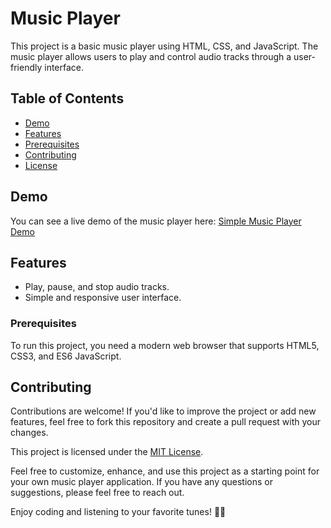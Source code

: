 # Music Player

This project is a basic music player using HTML, CSS, and JavaScript. The music player allows users to play and control audio tracks through a user-friendly interface.

## Table of Contents

- [Demo](#demo)
- [Features](#features)
- [Prerequisites](#prerequisites)
- [Contributing](#contributing)
- [License](#license)

## Demo

You can see a live demo of the music player here: [Simple Music Player Demo](https://your-demo-link.com)

## Features

- Play, pause, and stop audio tracks.
- Simple and responsive user interface.


### Prerequisites

To run this project, you need a modern web browser that supports HTML5, CSS3, and ES6 JavaScript.

## Contributing

Contributions are welcome! If you'd like to improve the project or add new features, feel free to fork this repository and create a pull request with your changes.

This project is licensed under the [MIT License](LICENSE).


Feel free to customize, enhance, and use this project as a starting point for your own music player application. If you have any questions or suggestions, please feel free to reach out.

Enjoy coding and listening to your favorite tunes! 🎵🎶
